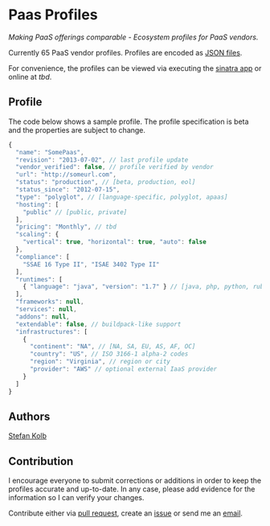 # Paas Profiles

*Making PaaS offerings comparable - Ecosystem profiles for PaaS vendors.*

Currently 65 PaaS vendor profiles. Profiles are encoded as [JSON files](/profiles/).

For convenience, the profiles can be viewed via executing the [sinatra app](paas_profiles.rb) or online at *tbd*.

## Profile

The code below shows a sample profile. The profile specification is beta and the properties are subject to change.

```javascript
{
  "name": "SomePaas",
  "revision": "2013-07-02", // last profile update
  "vendor_verified": false, // profile verified by vendor
  "url": "http://someurl.com",
  "status": "production", // [beta, production, eol]
  "status_since": "2012-07-15",
  "type": "polyglot", // [language-specific, polyglot, apaas]
  "hosting": [
    "public" // [public, private]
  ],
  "pricing": "Monthly", // tbd
  "scaling": {
    "vertical": true, "horizontal": true, "auto": false
  },
  "compliance": [
    "SSAE 16 Type II", "ISAE 3402 Type II"
  ],
  "runtimes": [
    { "language": "java", "version": "1.7" } // [java, php, python, ruby, dotnet, node, go, ...]
  ],
  "frameworks": null,
  "services": null,
  "addons": null,
  "extendable": false, // buildpack-like support
  "infrastructures": [
    { 
      "continent": "NA", // [NA, SA, EU, AS, AF, OC]
      "country": "US", // ISO 3166-1 alpha-2 codes
      "region": "Virginia", // region or city
      "provider": "AWS" // optional external IaaS provider
    }
  ]
}
```

## Authors

[Stefan Kolb](https://github.com/stefan-kolb)

## Contribution

I encourage everyone to submit corrections or additions in order to keep the profiles accurate and up-to-date.
In any case, please add evidence for the information so I can verify your changes.

Contribute either via [pull request](https://help.github.com/articles/using-pull-requests), create an [issue](https://github.com/stefan-kolb/paas-profiles/issues) or send me an [email](mailto:stefan.kolb@uni-bamberg.de).

